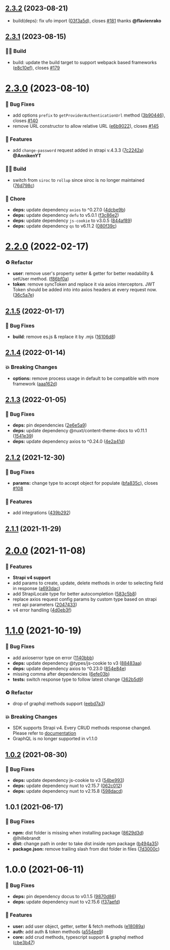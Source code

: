 ## [2.3.2](https://github.com/Stun3R/strapi-sdk-js/compare/v2.3.1...v2.3.2) (2023-08-21)

- build(deps): fix ufo import ([03f3a5d](https://github.com/Stun3R/strapi-sdk-js/commit/03f3a5d0fd674e12cc015cc16aad1b093e697950)), closes [#181](https://github.com/Stun3R/strapi-sdk-js/issues/181) thanks **@flavienrako**

## [2.3.1](https://github.com/Stun3R/strapi-sdk-js/compare/v2.3.0...v2.3.1) (2023-08-15)

### 👷‍♂️ Build

- build: update the build target to support webpack based frameworks ([e8c10ef](https://github.com/Stun3R/strapi-sdk-js/commit/e8c10ef74f757cb36d622b785c2d3ef4637fee54)), closes [#179](https://github.com/Stun3R/strapi-sdk-js/issues/179)

# [2.3.0](https://github.com/Stun3R/strapi-sdk-js/compare/v2.2.0...v2.3.0) (2023-08-10)

### 🐛 Bug Fixes

- add options `prefix` to `getProviderAuthenticationUrl` method ([3b90446](https://github.com/Stun3R/strapi-sdk-js/commit/3b904463da52741cc88d9e7dbd09c20235f63e93)), closes [#140](https://github.com/Stun3R/strapi-sdk-js/issues/140)
- remove URL constructor to allow relative URL ([e6b9022](https://github.com/Stun3R/strapi-sdk-js/commit/e6b9022585fbf7dd8a01ffa219138f8e4bf5b533)), closes [#145](https://github.com/Stun3R/strapi-sdk-js/issues/145)

### 🚀 Features

- add `change-password` request added in strapi v.4.3.3 ([7c2242a](https://github.com/Stun3R/strapi-sdk-js/commit/7c2242abfffd4237b1fe8c604fdf71c6adeb1baf)) **@AnnikenYT**

### 👷‍♂️ Build

- switch from `siroc` to `rollup` since siroc is no longer maintained ([76d798c](https://github.com/Stun3R/strapi-sdk-js/commit/76d798c5937511e431ab886d23454e730ad1b0d5))

### 🏡 Chore

- **deps:** update dependency `axios` to ^0.27.0 ([4dcbe9b](https://github.com/Stun3R/strapi-sdk-js/commit/4dcbe9b7c689d16fdded207f5bd8ad78ece8ac24))
- **deps:** update dependency `defu` to v5.0.1 ([f3c86e2](https://github.com/Stun3R/strapi-sdk-js/commit/f3c86e27ab50e08c3d7d399a4dcd395e369699ab))
- **deps:** update dependency `js-cookie` to v3.0.5 ([844af89](https://github.com/Stun3R/strapi-sdk-js/commit/844af89186d9c86ee8103fd40a8aa078f6be11ca))
- **deps:** update dependency `qs` to v6.11.2 ([080f39c](https://github.com/Stun3R/strapi-sdk-js/commit/080f39c4de6c37e8b76919bd9f98b459690dd871))

# [2.2.0](https://github.com/Stun3R/strapi-sdk-js/compare/v2.1.5...v2.2.0) (2022-02-17)

### ♻️ Refactor

- **user**: remove user's property setter & getter for better readability & setUser method. ([f86bf0a](https://github.com/Stun3R/strapi-sdk-js/commit/f86bf0ad23f3192a60ea5912349f337cce055249))
- **token**: remove syncToken and replace it via axios interceptors. JWT Token should be added into into axios headers at every request now. ([36c5a7e](https://github.com/Stun3R/strapi-sdk-js/commit/36c5a7e2788409c164fc3cde470f8ee11317704f))

## [2.1.5](https://github.com/Stun3R/strapi-sdk-js/compare/v2.1.4...v2.1.5) (2022-01-17)

### 🐛 Bug Fixes

- **build**: remove es.js & replace it by .mjs ([16106d8](https://github.com/Stun3R/strapi-sdk-js/commit/16106d8f00a2a814eaf4f1d7710a0cec67132ddd))

## [2.1.4](https://github.com/Stun3R/strapi-sdk-js/compare/v2.1.3...v2.1.4) (2022-01-14)

### 💥 Breaking Changes

- **options:** remove process usage in default to be compatible with more framework ([aaa162d](https://github.com/Stun3R/strapi-sdk-js/commit/aaa162d53bc656a149da8d2aacc9560a42a11d55))

## [2.1.3](https://github.com/Stun3R/strapi-sdk-js/compare/v2.1.2...v2.1.3) (2022-01-05)

### 🐛 Bug Fixes

- **deps:** pin dependencies ([2e6e5a9](https://github.com/Stun3R/strapi-sdk-js/commit/2e6e5a984e3c3bce226bdb0a55218d6707cc0488))
- **deps:** update dependency @nuxt/content-theme-docs to v0.11.1 ([1541e39](https://github.com/Stun3R/strapi-sdk-js/commit/1541e392bb9e70ee7cdc65fa1362358518c0d084))
- **deps:** update dependency axios to ^0.24.0 ([4e2a41d](https://github.com/Stun3R/strapi-sdk-js/commit/4e2a41d5a3ffca07cf502d488ce9caea809f4bbc))

## [2.1.2](https://github.com/Stun3R/strapi-sdk-js/compare/v2.1.1...v2.1.2) (2021-12-30)

### 🐛 Bug Fixes

- **params:** change type to accept object for populate ([bfa835c](https://github.com/Stun3R/strapi-sdk-js/commit/bfa835c6d01425049f7d675f96316516d59bca5d)), closes [#108](https://github.com/Stun3R/strapi-sdk-js/issues/108)

### 🚀 Features

- add integrations ([439b292](https://github.com/Stun3R/strapi-sdk-js/commit/439b2926e474c06a0e581f9af7c1ad08c5eb7282))

## [2.1.1](https://github.com/Stun3R/strapi-sdk-js/compare/v2.1.0...v2.1.1) (2021-11-29)

# [2.0.0](https://github.com/Stun3R/strapi-sdk-js/compare/v1.1.0...v2.0.0) (2021-11-08)

### 🚀 Features

- **Strapi v4 support**
- add params to create, update, delete methods in order to selecting field in response ([a693dac](https://github.com/Stun3R/strapi-sdk-js/commit/a693dac21101260125db8672229644387b2ee3e4))
- add StrapiLocale type for better autocompletion ([583c5b8](https://github.com/Stun3R/strapi-sdk-js/commit/583c5b8d561426c581f31ed6d335fc322411be71))
- replace axios request config params by custom type based on strapi rest api parameters ([2047433](https://github.com/Stun3R/strapi-sdk-js/commit/2047433f93aaae9b4eaeb0c7f4b49cccfb46f770))
- v4 error handling ([4d0eb3f](https://github.com/Stun3R/strapi-sdk-js/commit/4d0eb3f50ed9796e7dd3837cd45a2d926e9679d5))

# [1.1.0](https://github.com/Stun3R/strapi-sdk-js/compare/v1.0.2...v1.1.0) (2021-10-19)

### 🐛 Bug Fixes

- add axioserror type on error ([1140bbb](https://github.com/Stun3R/strapi-sdk-js/commit/1140bbb990c37e492aa8d457a1e65ff5a0ac24ed))
- **deps:** update dependency @types/js-cookie to v3 ([88483aa](https://github.com/Stun3R/strapi-sdk-js/commit/88483aa0ff841c440716bbe1014ff8a6ef58c27f))
- **deps:** update dependency axios to ^0.23.0 ([854e84e](https://github.com/Stun3R/strapi-sdk-js/commit/854e84e02cdb818a69dddfecb8c1530f791609c4))
- missing comma after dependencies ([6efe03b](https://github.com/Stun3R/strapi-sdk-js/commit/6efe03b1713c5df97a077d3c5db43022d3fcc3f6))
- **tests:** switch response type to follow latest change ([362b5d9](https://github.com/Stun3R/strapi-sdk-js/commit/362b5d911ffb9fbeb37de7678dd60b97c7dbf2f6))

### ♻️ Refactor

- drop of graphql methods support ([eebd7a3](https://github.com/Stun3R/strapi-sdk-js/commit/eebd7a34ddbce216ba0e8b3f5a3f95c0a0a5add5))

### 💥 Breaking Changes

- SDK supports Strapi v4. Every CRUD methods response changed. Please refer to [documentation](https://strapi-sdk-js.netlify.app)
- GraphQL is no longer supported in v1.1.0

## [1.0.2](https://github.com/Stun3R/strapi-sdk-js/compare/v1.0.1...v1.0.2) (2021-08-30)

### 🐛 Bug Fixes

- **deps:** update dependency js-cookie to v3 ([54be993](https://github.com/Stun3R/strapi-sdk-js/commit/54be993f1c02949fb320786bca409681eb6c9ed0))
- **deps:** update dependency nuxt to v2.15.7 ([062c012](https://github.com/Stun3R/strapi-sdk-js/commit/062c0121f63746c728f895fcf4b608e3e820826d))
- **deps:** update dependency nuxt to v2.15.8 ([598dacd](https://github.com/Stun3R/strapi-sdk-js/commit/598dacdeab43252d92405fc67882de2c00609b48))

## 1.0.1 (2021-06-17)

### 🐛 Bug Fixes

- **npm:** dist folder is missing when installing package ([8629d3d](https://github.com/Stun3R/strapi-sdk-js/commit/8629d3d85f399925f1697a5ab39881f47e1fe5fa)) @lhillebrandt
- **dist:** change path in order to take dist inside npm package ([b494a35](https://github.com/Stun3R/strapi-sdk-js/commit/b494a352cb5559a8e9a2e2e931ee30a67836ef82))
- **package.json:** remove trailing slash from dist folder in files ([7d3000c](https://github.com/Stun3R/strapi-sdk-js/commit/7d3000c15f63443d03971bc510cecf86ae530983))

# 1.0.0 (2021-06-11)

### 🐛 Bug Fixes

- **deps:** pin dependency docus to v0.1.5 ([9870d86](https://github.com/Stun3R/strapi-sdk-js/commit/9870d8669457bd31bfb184dcafc2e90b6fd0ecba))
- **deps:** update dependency nuxt to v2.15.6 ([f37aefd](https://github.com/Stun3R/strapi-sdk-js/commit/f37aefdebbcc9fb6bea8628c5b10c8c706dbc287))

### 🚀 Features

- **user:** add user object, getter, setter & fetch methods ([e18089a](https://github.com/Stun3R/strapi-sdk-js/commit/e18089ae31446eeaff49c6e8a01250bc5cbe14ac))
- **auth:** add auth & token methods ([a554ee9](https://github.com/Stun3R/strapi-sdk-js/commit/a554ee9930f3dc87e792afaba571e84143707528))
- **core:** add crud methods, typescript support & graphql method ([cbe3b47](https://github.com/Stun3R/strapi-sdk-js/commit/cbe3b475dcdf49e3d6a37d594de2c69db8e185f3))
